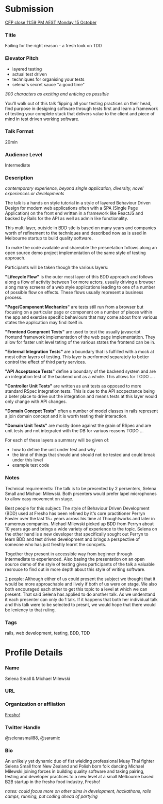 # Submission

[CFP close 11:59 PM AEST Monday 15 October](https://www.papercall.io/cfps/1406/submissions/new)

### Title

Failing for the right reason - a fresh look on TDD

### Elevator Pitch

- layered testing
- actual test driven
- techniques for organising your tests
- selena's secret sauce "a good time"  

_300 characters as exciting and enticing as possible_

  You'll walk out of this talk flipping all your testing practices on their
  head, find purpose in designing software through tests first and learn a
  framework of testing your complete stack that delivers value to the client
  and piece of mind in test driven working software.

### Talk Format

  20min

### Audience Level

  Intermediate

### Description

_contemporary experience, beyond single application, diversity, novel experiences or developments_

  The talk is a hands on style tutorial in a style of layered Behaviour Driven
  Design for modern web applications often with a SPA (Single Page Application)
  on the front end written in a framework like ReactJS and backed by Rails for
  the API as well as admin like functionality.

  This multi layer, outside in BDD stle is based on many years and companies
  worth of refinement to the techniques and described now as is used in
  Melbourne startup to build quality software.

  To make the code available and shareable the presnetation follows along an
  open source demo project implementation of the same style of testing
  approach.

  Participants will be taken though the various layers:

  **"Lifecycle Flow"** is the outer most layer of this BDD approach and follows
  along a flow of activity between 1 or more actors, usually driving a browser
  along many screens of a web style applications leading to one of a number of
  possible flow on effects. These flows usually represent a business process.

  **"Page/Component Mechanics"** are tests still run from a browser but
  focusing on a particular page or component on a number of places within the
  app and exercise specific behaviours that may come about from various states
  the application may find itself in.

  **"Frontend Compment Tests"** are used to test the usually javascript
  frontend framework implementation of the web page implementation. They allow
  for faster unit level teting of the various states the frontend can be in.

  **"External Integration Tests"** are a boundary that is fulfilled with a mock
  at most other layers of testing. This layer is performed separately to better
  control the effect of third party services.

  **"API Acceptance Tests"** define a boundary of the backend system and are an
  integration test of the backend unit as a whole. This allows for TODO ....

  **"Controller Unit Tests"** are written as unit tests as opposed to more
  standard RSpec integration tests. This is due to the API accpectance being a
  beter place to drive out the integration and means tests at this layer would
  only change with API changes.

  **"Domain Concpet Tests"** often a number of model classes in rails represent
  a join domain concept and it is worth testing their interaction.

  **"Domain Unit Tests"** are mostly done against the grain of RSpec and are
  unit tests and not integrated with the DB for variuos reasons TODO ...

  For each of these layers a summary will be given of:

  * how to define the unit under test and why
  * the kind of things that should and should not be tested and could break
    under this level
  * example test code

### Notes

Technical requirements:
  The talk is to be presented by 2 persenters, Selena Small and Michael
  Milewski. Both prsenters would prefer lapel microphones to allow easy
  movement on stage.

Best people for this subject:
  The style of Behaviour Driven Development (BDD) used at Fresho has been
  refined by it's core practitioner Perryn Fowler over the last 15+ years
  across his time at Thoughtworks and later in numerous companies. Michael
  Milewski picked up BDD from Perryn about 10 years ago and brings a wide
  variety of experience to the topic. Selena on the other hand is a new
  developer that specifically sought out Perryn to learn BDD and test driven
  development and brings a perspective of someone who has just freshly learnt
  the concpets.

  Together they present in accessible way from beginner through intermediate to
  experienced. Also basing the presentation on an open source demo of the style
  of testing gives participants of the talk a valuable resrouce to find out in
  more depth about this style of writing software.

2 people:
  Although either of us could present the subject we thought that it would be
  more approachable and lively if both of us were on stage. We also both
  encouraged each other to get this topic to a level at which we can present.
  That said Selena has applied to do another talk. As we understand it each
  presenter can only do 1 talk. If it happens that both her individual talk and
  this talk were to be selected to presnt, we would hope that there would be
  leniency to that ruling.

### Tags

rails, web development, testing, BDD, TDD

# Profile Details

### Name

Selena Small & Michael Milewski

### URL

### Organization or affliation

[Fresho!](https://fresho.com.au)

### Twitter Handle

@selenasmall88, @saramic

### Bio

  An unlikely yet dynamic duo of fist wielding professional Muay Thai fighter
  Selena Small from New Zealand and Polish born folk dancing Michael Milewski
  joining forces in building quality software and taking pairing, testing and
  developer practices to a new level at a small Melbourne based B2B startup in
  the fresho food industry, Fresho!

_notes: could focus more on other aims in development, hackathons, rails camps,
running, put coding ahead of partying_
